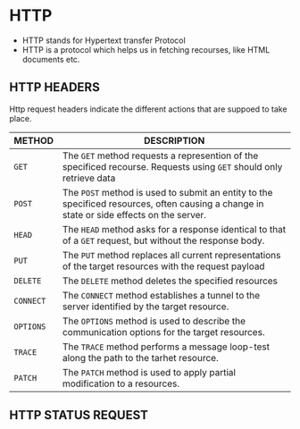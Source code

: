 # HTTP
* HTTP stands for Hypertext transfer Protocol
* HTTP is a protocol which helps us in fetching recourses, like HTML documents etc.


## HTTP HEADERS
Http request headers indicate the different actions that are suppoed to take place.

| METHOD | DESCRIPTION |
| --- | --- |
| `GET` | The `GET` method requests a represention of the specificed recourse. Requests using `GET` should only retrieve data | 
| `POST` | The `POST` method is used to submit an entity to the specificed resources, often causing a change in state or side effects on the server. |
| `HEAD` | The `HEAD` method asks for a response identical to that of a `GET` request, but without the response body. |
| `PUT` | The `PUT` method replaces all current representations of the target resources with the request payload |
| `DELETE` | The `DELETE` method deletes the specified resources |
| `CONNECT` | The `CONNECT` method establishes a tunnel to the server identified by the target resource. |
| `OPTIONS` | The `OPTIONS` method is used to describe the communication options for the target resources. | 
| `TRACE` | The `TRACE` method performs a message loop-test along the path to the tarhet resource. |
| `PATCH` | The `PATCH` method is used to apply partial modification to a resources. |

## HTTP STATUS REQUEST
